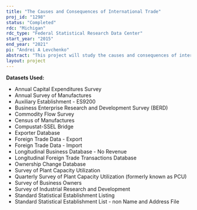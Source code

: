 ```yaml
---
title: "The Causes and Consequences of International Trade"
proj_id: "1298"
status: "Completed"
rdc: "Michigan"
rdc_type: "Federal Statistical Research Data Center"
start_year: "2015"
end_year: "2021"
pi: "Andrei A Levchenko"
abstract: "This project will study the causes and consequences of international trade. The researchers will examine how shocks pass between exporters and importers, the interaction between trade and innovation, and the determinants of the origin and destination of firms’ exports and imports. This project will also include data improvements to the Longitudinal Foreign Trade Transactions Database (LFTTD) and construction of sub-national indexes of U.S. imports. Firm-level export patterns to Canada, relative to patterns in the aggregate data at the industry level, will also be evaluated in the LFTTD. The project will also manually match patents to the Census Bureau’s Business Register for some of the most important firms in the U.S. economy. Finally, a link between directories of international corporate structure and Census Bureau data will allow the researchers to evaluate the reliability of the intra-firm trade indicators on the LFTTD."
layout: project
---
```


**Datasets Used:**

  - Annual Capital Expenditures Survey 
  - Annual Survey of Manufactures 
  - Auxiliary Establishment - ES9200 
  - Business Enterprise Research and Development Survey (BERD) 
  - Commodity Flow Survey 
  - Census of Manufactures 
  - Compustat-SSEL Bridge 
  - Exporter Database 
  - Foreign Trade Data - Export 
  - Foreign Trade Data - Import 
  - Longitudinal Business Database - No Revenue 
  - Longitudinal Foreign Trade Transactions Database 
  - Ownership Change Database 
  - Survey of Plant Capacity Utilization 
  - Quarterly Survey of Plant Capacity Utilization (formerly known as PCU) 
  - Survey of Business Owners 
  - Survey of Industrial Research and Development 
  - Standard Statistical Establishment Listing 
  - Standard Statistical Establishment List - non Name and Address File 

